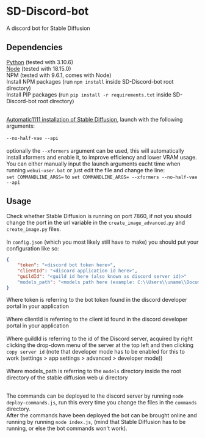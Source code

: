 # SD-Discord-bot
A discord bot for Stable Diffusion
## Dependencies
[Python](https://www.python.org/downloads/release/python-3106/) (tested with 3.10.6) <br />
[Node](https://nodejs.org/en) (tested with 18.15.0) <br />
NPM (tested with 9.6.1, comes with Node) <br />
Install NPM packages (run `npm install` inside SD-Discord-bot root directory) <br />
Install PIP packages (run `pip install -r requirements.txt` inside SD-Discord-bot root directory) <br /> <br />

[Automatic1111 installation of Stable Diffusion](https://github.com/AUTOMATIC1111/stable-diffusion-webui), launch with the following arguments: <br /> <br />
`--no-half-vae --api` <br /> <br />
optionally the `--xformers` argument can be used, this will automatically install xformers and enable it, to improve efficiency and lower VRAM usage. 
You can either manually input the launch arguments eacht time when running `webui-user.bat` or just edit the file and change the line: <br />
`set COMMANDLINE_ARGS=` to `set COMMANDLINE_ARGS= --xformers --no-half-vae --api` <br />

## Usage
Check whether Stable Diffusion is running on port 7860, if not you should change the port in the url variable in the `create_image_advanced.py` and `create_image.py` files. <br /> <br />
In `config.json` (which you most likely still have to make) you should put your configuration like so: <br />
```json
{
    "token": "<discord bot token here>",
    "clientId": "<discord application id here>",
    "guildId": "<guild id here (also known as discord server id)>"
    "models_path": "<models path here (example: C:\\Users\\uname\\Documents\\stable-diffusion-webui\\models)>"
}
```
Where token is referring to the bot token found in the discord developer portal in your application <br /> <br />
Where clientId is referring to the client id found in the discord developer portal in your application <br /> <br />
Where guildId is referring to the id of the Discord server, acquired by right clicking the drop-down menu of the server at the top left and then clicking `copy server id` (note that developer mode has to be enabled for this to work (settings > app settings > advanced > developer mode)) <br /> <br />
Where models_path is referring to the `models` directory inside the root directory of the stable diffusion web ui directory <br /> <br />

The commands can be deployed to the discord server by running `node deploy-commands.js`, run this every time you change the files in the `commands` directory. <br />
After the commands have been deployed the bot can be brought online and running by running `node index.js`, (mind that Stable Diffusion has to be running, or else the bot commands won't work).
